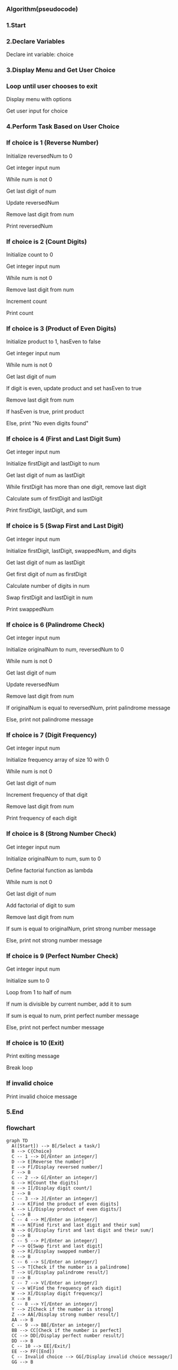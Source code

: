 ### Algorithm(pseudocode)
### 1.Start

### 2.Declare Variables

Declare int variable: choice

### 3.Display Menu and Get User Choice

### Loop until user chooses to exit

Display menu with options

Get user input for choice

### 4.Perform Task Based on User Choice

### If choice is 1 (Reverse Number)

Initialize reversedNum to 0

Get integer input num

While num is not 0

Get last digit of num

Update reversedNum

Remove last digit from num

Print reversedNum

### If choice is 2 (Count Digits)

Initialize count to 0

Get integer input num

While num is not 0

Remove last digit from num

Increment count

Print count

### If choice is 3 (Product of Even Digits)

Initialize product to 1, hasEven to false

Get integer input num

While num is not 0

Get last digit of num

If digit is even, update product and set hasEven to true

Remove last digit from num

If hasEven is true, print product

Else, print "No even digits found"

### If choice is 4 (First and Last Digit Sum)

Get integer input num

Initialize firstDigit and lastDigit to num

Get last digit of num as lastDigit

While firstDigit has more than one digit, remove last digit

Calculate sum of firstDigit and lastDigit

Print firstDigit, lastDigit, and sum

### If choice is 5 (Swap First and Last Digit)

Get integer input num

Initialize firstDigit, lastDigit, swappedNum, and digits

Get last digit of num as lastDigit

Get first digit of num as firstDigit

Calculate number of digits in num

Swap firstDigit and lastDigit in num

Print swappedNum

### If choice is 6 (Palindrome Check)

Get integer input num

Initialize originalNum to num, reversedNum to 0

While num is not 0

Get last digit of num

Update reversedNum

Remove last digit from num

If originalNum is equal to reversedNum, print palindrome message

Else, print not palindrome message

### If choice is 7 (Digit Frequency)

Get integer input num

Initialize frequency array of size 10 with 0

While num is not 0

Get last digit of num

Increment frequency of that digit

Remove last digit from num

Print frequency of each digit

### If choice is 8 (Strong Number Check)

Get integer input num

Initialize originalNum to num, sum to 0

Define factorial function as lambda

While num is not 0

Get last digit of num

Add factorial of digit to sum

Remove last digit from num

If sum is equal to originalNum, print strong number message

Else, print not strong number message

### If choice is 9 (Perfect Number Check)

Get integer input num

Initialize sum to 0

Loop from 1 to half of num

If num is divisible by current number, add it to sum

If sum is equal to num, print perfect number message

Else, print not perfect number message

### If choice is 10 (Exit)

Print exiting message

Break loop

### If invalid choice

Print invalid choice message

### 5.End

  ### flowchart
  ```mermaid
graph TD
    A([Start]) --> B[/Select a task/]
    B --> C{Choice}
    C -- 1 --> D[/Enter an integer/]
    D --> E[Reverse the number]
    E --> F[/Display reversed number/]
    F --> B
    C -- 2 --> G[/Enter an integer/]
    G --> H[Count the digits]
    H --> I[/Display digit count/]
    I --> B
    C -- 3 --> J[/Enter an integer/]
    J --> K[Find the product of even digits]
    K --> L[/Display product of even digits/]
    L --> B
    C -- 4 --> M[/Enter an integer/]
    M --> N[Find first and last digit and their sum]
    N --> O[/Display first and last digit and their sum/]
    O --> B
    C -- 5 --> P[/Enter an integer/]
    P --> Q[Swap first and last digit]
    Q --> R[/Display swapped number/]
    R --> B
    C -- 6 --> S[/Enter an integer/]
    S --> T[Check if the number is a palindrome]
    T --> U[/Display palindrome result/]
    U --> B
    C -- 7 --> V[/Enter an integer/]
    V --> W[Find the frequency of each digit]
    W --> X[/Display digit frequency/]
    X --> B
    C -- 8 --> Y[/Enter an integer/]
    Y --> Z[Check if the number is strong]
    Z --> AA[/Display strong number result/]
    AA --> B
    C -- 9 --> BB[/Enter an integer/]
    BB --> CC[Check if the number is perfect]
    CC --> DD[/Display perfect number result/]
    DD --> B
    C -- 10 --> EE[/Exit/]
    EE --> FF([End])
    C -- Invalid choice --> GG[/Display invalid choice message/]
    GG --> B
